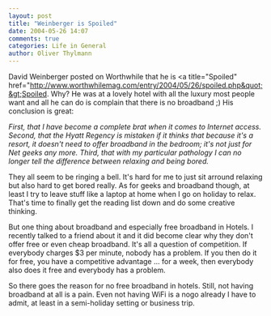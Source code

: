 ```yaml
---
layout: post
title: "Weinberger is Spoiled"
date: 2004-05-26 14:07
comments: true
categories: Life in General
author: Oliver Thylmann
---
```



David Weinberger posted on Worthwhile that he is &lt;a title=&quot;Spoiled&quot; href=&quot;http://www.worthwhilemag.com/entry/2004/05/26/spoiled.php&quot;&gt;Spoiled. Why? He was at a lovely hotel with all the luxury most people want and all he can do is complain that there is no broadband ;) His conclusion is great:

*First, that I have become a complete brat when it comes to Internet access. Second, that the Hyatt Regency is mistaken if it thinks that because it's a resort, it doesn't need to offer broadband in the bedroom; it's not just for Net geeks any more. Third, that with my particular pathology I can no longer tell the difference between relaxing and being bored.*

They all seem to be ringing a bell. It's hard for me to just sit arround relaxing but also hard to get bored really. As for geeks and broadband though, at least I try to leave stuff like a laptop at home when I go on holiday to relax. That's time to finally get the reading list down and do some creative thinking. 

But one thing about broadband and especially free broadband in Hotels. I recently talked to a friend about it and it did become clear why they don't offer free or even cheap broadband. It's all a question of competition. If everybody charges $3 per minute, nobody has a problem. If you then do it for free, you have a competitive advantage ... for a week, then everybody also does it free and everybody has a problem.

So there goes the reason for no free broadband in hotels. Still, not having broadband at all is a pain. Even not having WiFi is a nogo already I have to admit, at least in a semi-holiday setting or business trip.


